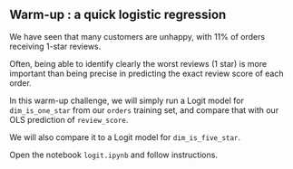 ## Warm-up : a quick logistic regression

We have seen that many customers are unhappy, with 11% of orders receiving 1-star reviews.

Often, being able to identify clearly the worst reviews (1 star) is more important than being precise in predicting the exact review score of each order.

In this warm-up challenge, we will simply run a Logit model for `dim_is_one_star` from our `orders` training set, and compare that with our OLS prediction of `review_score`.

We will also compare it to a Logit model for `dim_is_five_star`.

Open the notebook `logit.ipynb` and follow instructions.

